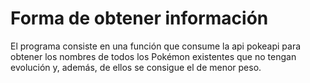 # Forma de obtener información

El programa consiste en una función que consume la api pokeapi para obtener los nombres de todos los Pokémon existentes que no tengan evolución y, además, de ellos se consigue el de menor peso.
